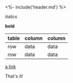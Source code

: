 <%- include('header.md') %>

*italics*

**bold**

table | column | column
------|--------|-------
  row |   data |   data
  row |   data |   data

[a link](example.com)

That's it!
